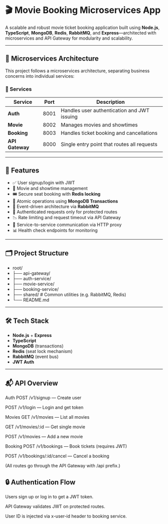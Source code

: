 # 🎬 Movie Booking Microservices App

A scalable and robust movie ticket booking application built using **Node.js**, **TypeScript**, **MongoDB**, **Redis**, **RabbitMQ**, and **Express**—architected with microservices and API Gateway for modularity and scalability.

---

## 🧱 Microservices Architecture

This project follows a microservices architecture, separating business concerns into individual services:

### 🔧 Services

| Service         | Port  | Description                                  |
|----------------|-------|----------------------------------------------|
| **Auth**       | 8001  | Handles user authentication and JWT issuing  |
| **Movie**      | 8002  | Manages movies and showtimes                 |
| **Booking**    | 8003  | Handles ticket booking and cancellations     |
| **API Gateway**| 8000  | Single entry point that routes all requests  |

---

## 🚀 Features

- ✅ User signup/login with JWT
- 🎥 Movie and showtime management
- 🎟️ Secure seat booking with **Redis locking**
- 🔁 Atomic operations using **MongoDB Transactions**
- 🧵 Event-driven architecture via **RabbitMQ**
- 🔐 Authenticated requests only for protected routes
- 📉 Rate limiting and request timeout via API Gateway
- 📡 Service-to-service communication via HTTP proxy
- 📊 Health check endpoints for monitoring

---

## 🗂 Project Structure

- root/
- ├── api-gateway/
- ├── auth-service/
- ├── movie-service/
- ├── booking-service/
- ├── shared/ # Common utilities (e.g. RabbitMQ, Redis)
- └── README.md

---

## 🛠️ Tech Stack

- **Node.js** + **Express**
- **TypeScript**
- **MongoDB** (transactions)
- **Redis** (seat lock mechanism)
- **RabbitMQ** (event bus)
- **JWT Auth**
  
---

## 📬 API Overview
Auth
POST /v1/signup — Create user

POST /v1/login — Login and get token

Movies
GET /v1/movies — List all movies

GET /v1/movies/:id — Get single movie

POST /v1/movies — Add a new movie

Booking
POST /v1/bookings — Book tickets (requires JWT)

POST /v1/bookings/:id/cancel — Cancel a booking

(All routes go through the API Gateway with /api prefix.)

## 🔒 Authentication Flow
Users sign up or log in to get a JWT token.

API Gateway validates JWT on protected routes.

User ID is injected via x-user-id header to booking service.
